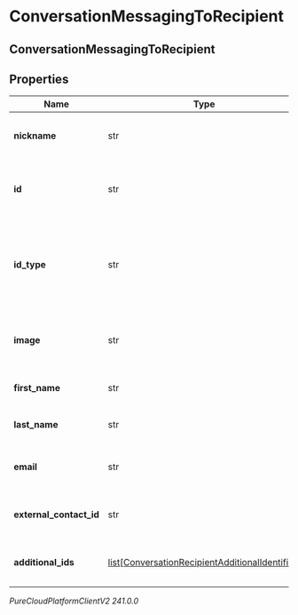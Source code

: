 # ConversationMessagingToRecipient

## ConversationMessagingToRecipient

## Properties

|Name | Type | Description | Notes|
|------------ | ------------- | ------------- | -------------|
| **nickname** | str | Nickname or display name of the recipient. | [optional] |
| **id** | str | The recipient ID specific to the provider. | |
| **id_type** | str | The recipient ID type. This is used to indicate the format used for the ID. | [optional] |
| **image** | str | URL of an image that represents the recipient. | [optional] |
| **first_name** | str | First name of the recipient. | [optional] |
| **last_name** | str | Last name of the recipient. | [optional] |
| **email** | str | E-mail address of the recipient. | [optional] |
| **external_contact_id** | str | The identifier of the external contact. | [optional] |
| **additional_ids** | [list[ConversationRecipientAdditionalIdentifier]](ConversationRecipientAdditionalIdentifier) | List of recipient additional identifiers | [optional] |



_PureCloudPlatformClientV2 241.0.0_
